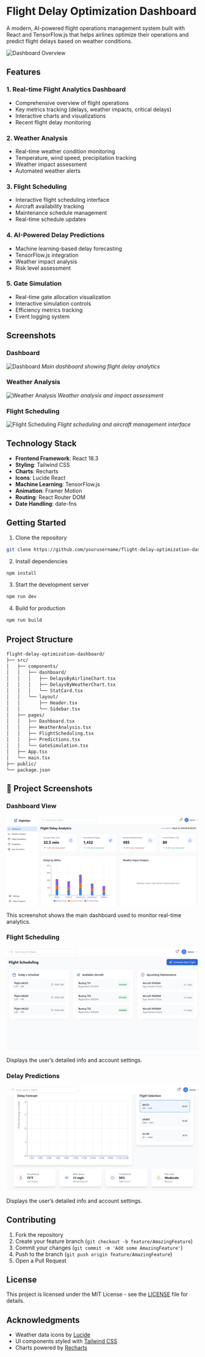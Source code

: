 # Flight Delay Optimization Dashboard

A modern, AI-powered flight operations management system built with React and TensorFlow.js that helps airlines optimize their operations and predict flight delays based on weather conditions.

![Dashboard Overview](https://images.pexels.com/photos/46148/aircraft-jet-landing-cloud-46148.jpeg?auto=compress&cs=tinysrgb&w=1260&h=750&dpr=2)

## Features

### 1. Real-time Flight Analytics Dashboard
- Comprehensive overview of flight operations
- Key metrics tracking (delays, weather impacts, critical delays)
- Interactive charts and visualizations
- Recent flight delay monitoring

### 2. Weather Analysis
- Real-time weather condition monitoring
- Temperature, wind speed, precipitation tracking
- Weather impact assessment
- Automated weather alerts

### 3. Flight Scheduling
- Interactive flight scheduling interface
- Aircraft availability tracking
- Maintenance schedule management
- Real-time schedule updates

### 4. AI-Powered Delay Predictions
- Machine learning-based delay forecasting
- TensorFlow.js integration
- Weather impact analysis
- Risk level assessment

### 5. Gate Simulation
- Real-time gate allocation visualization
- Interactive simulation controls
- Efficiency metrics tracking
- Event logging system

## Screenshots

### Dashboard
![Dashboard](https://images.pexels.com/photos/1098614/pexels-photo-1098614.jpeg?auto=compress&cs=tinysrgb&w=1260&h=750&dpr=2)
*Main dashboard showing flight delay analytics*

### Weather Analysis
![Weather Analysis](https://images.pexels.com/photos/531756/pexels-photo-531756.jpeg?auto=compress&cs=tinysrgb&w=1260&h=750&dpr=2)
*Weather analysis and impact assessment*

### Flight Scheduling
![Flight Scheduling](https://images.pexels.com/photos/358319/pexels-photo-358319.jpeg?auto=compress&cs=tinysrgb&w=1260&h=750&dpr=2)
*Flight scheduling and aircraft management interface*

## Technology Stack

- **Frontend Framework**: React 18.3
- **Styling**: Tailwind CSS
- **Charts**: Recharts
- **Icons**: Lucide React
- **Machine Learning**: TensorFlow.js
- **Animation**: Framer Motion
- **Routing**: React Router DOM
- **Date Handling**: date-fns

## Getting Started

1. Clone the repository
```bash
git clone https://github.com/yourusername/flight-delay-optimization-dashboard.git
```

2. Install dependencies
```bash
npm install
```

3. Start the development server
```bash
npm run dev
```

4. Build for production
```bash
npm run build
```

## Project Structure

```
flight-delay-optimization-dashboard/
├── src/
│   ├── components/
│   │   ├── dashboard/
│   │   │   ├── DelaysByAirlineChart.tsx
│   │   │   ├── DelaysByWeatherChart.tsx
│   │   │   └── StatCard.tsx
│   │   └── layout/
│   │       ├── Header.tsx
│   │       └── Sidebar.tsx
│   ├── pages/
│   │   ├── Dashboard.tsx
│   │   ├── WeatherAnalysis.tsx
│   │   ├── FlightScheduling.tsx
│   │   ├── Predictions.tsx
│   │   └── GateSimulation.tsx
│   ├── App.tsx
│   └── main.tsx
├── public/
└── package.json
```
## 📸 Project Screenshots

### Dashboard View

![Dashboard](./images/dashboard-2.jpeg)


This screenshot shows the main dashboard used to monitor real-time analytics.

### Flight Scheduling
![User Profile](./images/flight-schedule.jpeg)

Displays the user’s detailed info and account settings.

### Delay Predictions
![User Profile](./images/delay-predictions.jpeg)

Displays the user’s detailed info and account settings.
## Contributing

1. Fork the repository
2. Create your feature branch (`git checkout -b feature/AmazingFeature`)
3. Commit your changes (`git commit -m 'Add some AmazingFeature'`)
4. Push to the branch (`git push origin feature/AmazingFeature`)
5. Open a Pull Request

## License

This project is licensed under the MIT License - see the [LICENSE](LICENSE) file for details.

## Acknowledgments

- Weather data icons by [Lucide](https://lucide.dev)
- UI components styled with [Tailwind CSS](https://tailwindcss.com)
- Charts powered by [Recharts](https://recharts.org)

